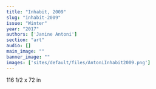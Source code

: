 ```yaml
---
title: "Inhabit, 2009"
slug: "inhabit-2009"
issue: "Winter"
year: "2017"
authors: ['Janine Antoni']
section: "art"
audio: []
main_image: ""
banner_image: ""
images: ['sites/default/files/AntoniInhabit2009.png']
---
```

116 1/2 x 72 in

